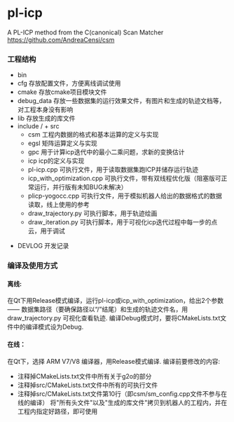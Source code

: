 # pl-icp
A PL-ICP method from the C(canonical) Scan Matcher https://github.com/AndreaCensi/csm




### 工程结构
+ bin
+ cfg           存放配置文件，方便离线调试使用
+ cmake         存放cmake项目模块文件
+ debug_data    存放一些数据集的运行效果文件，有图片和生成的轨迹文档等，对工程本身没有影响
+ lib           存放生成的库文件
+ include / + src
    + csm       工程内数据的格式和基本运算的定义与实现
    + egsl      矩阵运算定义与实现
    + gpc       用于计算icp迭代中的最小二乘问题，求新的变换估计
    + icp       icp的定义与实现
    - pl-icp.cpp                可执行文件，用于读取数据集跑ICP并储存运行轨迹
    - icp_with_optimization.cpp 可执行文件，带有双线程优化版（阻塞版可正常运行，并行版有未知BUG未解决）
    - plicp-yogocc.cpp          可执行文件，用于模拟机器人给出的数据格式的数据读取，线上使用的参考
    - draw_trajectory.py        可执行脚本，用于轨迹绘画
    - draw_iteration.py         可执行脚本，用于可视化icp迭代过程中每一步的点云，用于调试
- DEVLOG        开发记录
    

### 编译及使用方式
#### 离线: 
在Qt下用Release模式编译，运行pl-icp或icp_with_optimization，给出2个参数 —— 数据集路径（要确保路径以“/”结尾）和生成的轨迹文件名，用draw_trajectory.py 可视化查看轨迹.
编译Debug模式时，要将CMakeLists.txt文件中的编译模式设为Debug.
#### 在线：
在Qt下，选择 ARM V7/V8 编译器，用Release模式编译. 编译前要修改的内容:
- 注释掉CMakeLists.txt文件中所有关于g2o的部分
- 注释掉src/CMakeLists.txt文件中所有的可执行文件
- 注释掉src/CMakeLists.txt文件第10行（即csm/sm_config.cpp文件不参与在线的编译）
将"所有头文件"以及"生成的库文件"拷贝到机器人的工程内，并在工程内指定好路径，即可使用

    
    
    
    
    
    
    
    
    
    


